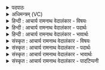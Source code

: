 <details><summary>पदपाठः</summary>

यत्। ते꣣। दिक्षु꣢। प्र꣣रा꣡ध्य꣢म्। प्र꣣। रा꣡ध्य꣢꣯म्। म꣡नः꣢꣯। अ꣡स्ति꣢꣯। श्रु꣣त꣢म्। बृ꣣ह꣢त्। ते꣡न꣢꣯। दृ꣣ढा꣢। चि꣣त्। अद्रिवः। अ। द्रिवः। आ꣢। वा꣡ज꣢꣯म्। द꣣र्षि। सात꣡ये꣢। ११७४।
</details>

<details><summary>अधिमन्त्रम् (VC)</summary>

- इन्द्रः
- अत्रिर्भौमः
- अनुष्टुप्
- गान्धारः
</details>

<details><summary>हिन्दी : आचार्य रामनाथ वेदालंकार - विषयः</summary>

अगले मन्त्र में फिर वही विषय है।
</details>

<details><summary>हिन्दी : आचार्य रामनाथ वेदालंकार - पदार्थः</summary>

पदार्थान्वयभाषाः -  हे(इन्द्र)परमात्मन् वा आचार्य! (यत् ते)जोआपका(प्र राध्यम्)प्रसन्न करने योग्य(बृहत् मनः)विशाल शक्तिवाला मन(दिक्षु)दिशाओं में(श्रुतम्)प्रसिद्ध(अस्ति)है, (तेन)उस मन से,हे(अद्रिवः)अविनष्ट बलवाले!आप(दृढा चित्)कठिन और दुष्प्राप्य भी(वाजम्)धर्म,विद्या आदि के धन को(सातये)हमें प्राप्त कराने के लिए(आदर्षि)लाओ ॥३॥
</details>

<details><summary>हिन्दी : आचार्य रामनाथ वेदालंकार - भावार्थः</summary>

भावार्थभाषाः -  परमेश्वर और आचार्य सत्पात्र जनों को धर्ममार्ग की सुशिक्षा देकर, विद्या आदि का दान करके, पुरुषार्थ की प्रेरणा कर परमैश्वर्यवान् बनाते हैं ॥३॥ इस खण्ड में परमात्मा और आचार्य के गुण वर्णित होने से, उनका आह्वान होने से और उनसे प्रार्थना की जाने से इस खण्ड की पूर्व खण्ड के साथ सङ्गति जाननी चाहिए ॥ अष्टम अध्याय में षष्ठ खण्ड समाप्त ॥ अष्टम अध्याय समाप्त ॥ चतुर्थ प्रपाठक में द्वितीय अर्ध समाप्त ॥
</details>

<details><summary>संस्कृत : आचार्य रामनाथ वेदालंकार - विषयः</summary>

अथ पुनस्तमेव विषयमाह।
</details>

<details><summary>संस्कृत : आचार्य रामनाथ वेदालंकार - पदार्थः</summary>

पदार्थान्वयभाषाः -  हे इन्द्र परमात्मन् आचार्य वा! (यत् ते)यत् तव(प्रराध्यम्)प्रसादयितुमर्हम्(बृहत् मनः)विपुलशक्तिं मानसम्(दिक्षु)दिशासु(श्रुतम्)प्रसिद्धम्(अस्ति)विद्यते, (तेन)मनसा,हे(अद्रिवः)अविदीर्णबल!त्वम्(दृढा चित्)कठिनमपि दुष्प्राप्यमपि।[सुपां सुलुक्० अ० ७।१।३९ इति द्वितीयैकवचनस्य आकारादेशः।] (वाजम्)धर्मविद्यादिधनम्(सातये)अस्मासु प्राप्तये(आदर्षि)आनय।[दॄ विदारणे,क्र्यादिः,छान्दसो विकरणस्य लुक्]॥३॥२
</details>

<details><summary>संस्कृत : आचार्य रामनाथ वेदालंकार - भावार्थः</summary>

भावार्थभाषाः -  परमेश्वर आचार्यश्च सत्पात्रेभ्यो जनेभ्यो धर्ममार्गं सुशिक्ष्य विद्यादिदानं कृत्वा पुरुषार्थं प्रेरयित्वा तान् परमैश्वर्यवतः कुरुतः ॥३॥ अस्मिन् खण्डे परमात्मन आचार्यस्य च गुणवर्णनात् तदाह्वानात् ततः प्रार्थनाच्चैतत्खण्डस्य पूर्वखण्डेन संगतिर्वेदितव्या ॥ इति बरेलीमण्डलान्तर्गतफरीदपुरवास्तव्यश्रीमद्गोपाल-रामभगवतीदेवी तनयेन हरिद्वारीयगुरुकुलकाङ्गड़ीविश्वविद्यालयेऽधीतविद्येन विद्यामार्तण्डेन आचार्यरामनाथवेदालङ्कारेण महर्षिदयानन्द सरस्वतीस्वामिकृतवेदभाष्यशैलीमनुसृत्य विरचिते संस्कृतार्यभाषाभ्यां समन्विते सुप्रमाणयुक्ते सामवेदभाष्ये उत्तरार्चिके चतुर्थः प्रपाठकः समाप्तिमगात् ॥
</details>

<details><summary>संस्कृत : आचार्य रामनाथ वेदालंकार - पादटिप्पनी</summary>

टिप्पणी:   १. ऋ० ५।३९।३, ‘दिक्षु’ इत्यत्र ‘दि॒त्सु’। २. दयानन्दर्षिणा ऋग्भाष्ये मन्त्रोऽयं विद्वत्परो व्याख्यातः।
</details>